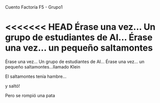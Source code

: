 Cuento Factoría F5 - Grupo1

<<<<<<< HEAD
Érase una vez...
Un grupo de estudiantes de AI...
Érase una vez... un pequeño saltamontes
=======

Érase una vez...
Un grupo de estudiantes de AI...
Érase una vez... un pequeño saltamontes...llamado Klein

El saltamontes tenía hambre...

y saltó!

Pero se rompió una pata
